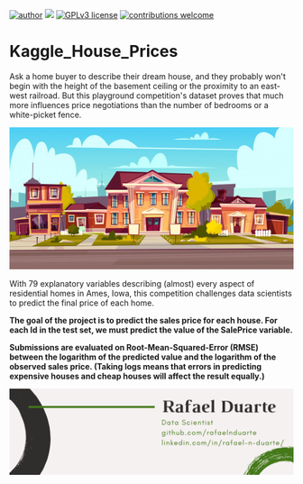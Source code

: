 [![author](https://img.shields.io/badge/author-rafaelnduarte-red.svg)](https://www.linkedin.com/in/rafael-n-duarte) [![](https://img.shields.io/badge/python-3.5+-blue.svg)](https://www.python.org/downloads/release/python-365/) [![GPLv3 license](https://img.shields.io/badge/License-GPLv3-blue.svg)](http://perso.crans.org/besson/LICENSE.html) [![contributions welcome](https://img.shields.io/badge/contributions-welcome-brightgreen.svg?style=flat)](https://github.com/rafaelnduarte/Kaggle_House_Prices/issues)


# Kaggle_House_Prices

Ask a home buyer to describe their dream house, and they probably won't begin with the height of the basement ceiling or the proximity to an east-west railroad. But this playground competition's dataset proves that much more influences price negotiations than the number of bedrooms or a white-picket fence.

<p align="center" >
  <img src="data/img/house_prices.jpg" >
</p>


With 79 explanatory variables describing (almost) every aspect of residential homes in Ames, Iowa, this competition challenges data scientists to predict the final price of each home.

**The goal of the project is to predict the sales price for each house. For each Id in the test set, we must predict the value of the SalePrice variable.**

**Submissions are evaluated on Root-Mean-Squared-Error (RMSE) between the logarithm of the predicted value and the logarithm of the observed sales price. (Taking logs means that errors in predicting expensive houses and cheap houses will affect the result equally.)**

<p align="center" >
  <img src="data/img/rafaelnd_ds.png" >
</p>
